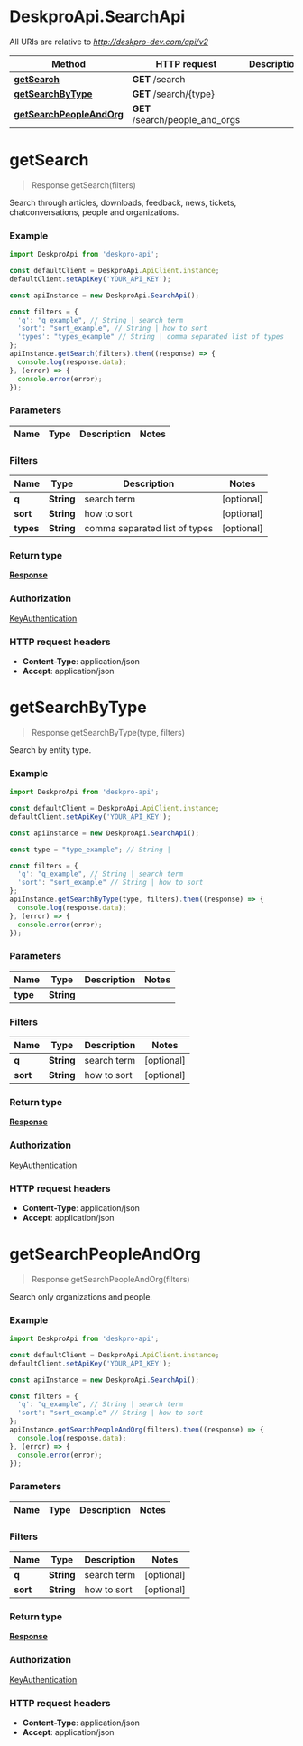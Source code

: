 # DeskproApi.SearchApi

All URIs are relative to *http://deskpro-dev.com/api/v2*

Method | HTTP request | Description
------------- | ------------- | -------------
[**getSearch**](SearchApi.md#getSearch) | **GET** /search | 
[**getSearchByType**](SearchApi.md#getSearchByType) | **GET** /search/{type} | 
[**getSearchPeopleAndOrg**](SearchApi.md#getSearchPeopleAndOrg) | **GET** /search/people_and_orgs | 


<a name="getSearch"></a>
# **getSearch**
> Response getSearch(filters)



Search through articles, downloads, feedback, news, tickets, chatconversations, people and organizations.

### Example
```javascript
import DeskproApi from 'deskpro-api';

const defaultClient = DeskproApi.ApiClient.instance;
defaultClient.setApiKey('YOUR_API_KEY');

const apiInstance = new DeskproApi.SearchApi();

const filters = { 
  'q': "q_example", // String | search term
  'sort': "sort_example", // String | how to sort
  'types': "types_example" // String | comma separated list of types
};
apiInstance.getSearch(filters).then((response) => {
  console.log(response.data);
}, (error) => {
  console.error(error);
});

```

### Parameters


Name | Type | Description  | Notes
------------- | ------------- | ------------- | -------------

### Filters


Name | Type | Description  | Notes
------------- | ------------- | ------------- | -------------
 **q** | **String**| search term | [optional]
 **sort** | **String**| how to sort | [optional]
 **types** | **String**| comma separated list of types | [optional]

### Return type

[**Response**](Response.md)

### Authorization

[KeyAuthentication](../README.md#KeyAuthentication)

### HTTP request headers

 - **Content-Type**: application/json
 - **Accept**: application/json

<a name="getSearchByType"></a>
# **getSearchByType**
> Response getSearchByType(type, filters)



Search by entity type.

### Example
```javascript
import DeskproApi from 'deskpro-api';

const defaultClient = DeskproApi.ApiClient.instance;
defaultClient.setApiKey('YOUR_API_KEY');

const apiInstance = new DeskproApi.SearchApi();

const type = "type_example"; // String | 

const filters = { 
  'q': "q_example", // String | search term
  'sort': "sort_example" // String | how to sort
};
apiInstance.getSearchByType(type, filters).then((response) => {
  console.log(response.data);
}, (error) => {
  console.error(error);
});

```

### Parameters


Name | Type | Description  | Notes
------------- | ------------- | ------------- | -------------
 **type** | **String**|  |

### Filters


Name | Type | Description  | Notes
------------- | ------------- | ------------- | -------------
 **q** | **String**| search term | [optional]
 **sort** | **String**| how to sort | [optional]

### Return type

[**Response**](Response.md)

### Authorization

[KeyAuthentication](../README.md#KeyAuthentication)

### HTTP request headers

 - **Content-Type**: application/json
 - **Accept**: application/json

<a name="getSearchPeopleAndOrg"></a>
# **getSearchPeopleAndOrg**
> Response getSearchPeopleAndOrg(filters)



Search only organizations and people.

### Example
```javascript
import DeskproApi from 'deskpro-api';

const defaultClient = DeskproApi.ApiClient.instance;
defaultClient.setApiKey('YOUR_API_KEY');

const apiInstance = new DeskproApi.SearchApi();

const filters = { 
  'q': "q_example", // String | search term
  'sort': "sort_example" // String | how to sort
};
apiInstance.getSearchPeopleAndOrg(filters).then((response) => {
  console.log(response.data);
}, (error) => {
  console.error(error);
});

```

### Parameters


Name | Type | Description  | Notes
------------- | ------------- | ------------- | -------------

### Filters


Name | Type | Description  | Notes
------------- | ------------- | ------------- | -------------
 **q** | **String**| search term | [optional]
 **sort** | **String**| how to sort | [optional]

### Return type

[**Response**](Response.md)

### Authorization

[KeyAuthentication](../README.md#KeyAuthentication)

### HTTP request headers

 - **Content-Type**: application/json
 - **Accept**: application/json

